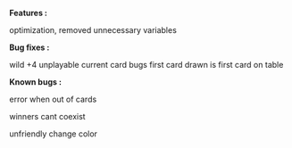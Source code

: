 **Features :**

optimization, removed unnecessary variables

**Bug fixes :**

wild +4 unplayable
current card bugs
first card drawn is first card on table

**Known bugs :**

error when out of cards

winners cant coexist

unfriendly change color